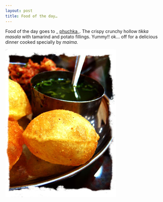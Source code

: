 ```yaml
---
layout: post
title: Food of the day…
---
```


Food of the day goes to _ [phuchka](http://en.wikipedia.org/wiki/Phuchka)_. The crispy crunchy hollow _tikka masala_ with tamarind and potato fillings. Yummy!! ok... off for a delicious dinner cooked specially by _maima._

![](/img/phuchka980765434567jhujk.jpg)
